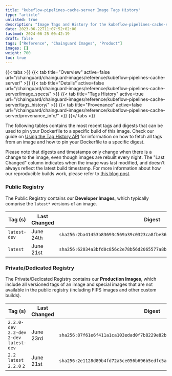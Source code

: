 ```yaml
---
title: "kubeflow-pipelines-cache-server Image Tags History"
type: "article"
unlisted: true
description: "Image Tags and History for the kubeflow-pipelines-cache-server Chainguard Image"
date: 2023-06-22T11:07:52+02:00
lastmod: 2024-06-25 00:42:19
draft: false
tags: ["Reference", "Chainguard Images", "Product"]
images: []
weight: 700
toc: true
---
```


{{< tabs >}}
{{< tab title="Overview" active=false url="/chainguard/chainguard-images/reference/kubeflow-pipelines-cache-server/" >}}
{{< tab title="Details" active=false url="/chainguard/chainguard-images/reference/kubeflow-pipelines-cache-server/image_specs/" >}}
{{< tab title="Tags History" active=true url="/chainguard/chainguard-images/reference/kubeflow-pipelines-cache-server/tags_history/" >}}
{{< tab title="Provenance" active=false url="/chainguard/chainguard-images/reference/kubeflow-pipelines-cache-server/provenance_info/" >}}
{{</ tabs >}}

The following tables contains the most recent tags and digests that can be used to pin your Dockerfile to a specific build of this image. Check our guide on [Using the Tag History API](/chainguard/chainguard-images/using-the-tag-history-api/) for information on how to fetch all tags from an image and how to pin your Dockerfile to a specific digest.

Please note that digests and timestamps only change when there is a change to the image, even though images are rebuilt every night. The "Last Changed" column indicates when the image was last modified, and doesn't always reflect the latest build timestamp. For more information about how our reproducible builds work, please refer to [this blog post](https://www.chainguard.dev/unchained/reproducing-chainguards-reproducible-image-builds).

### Public Registry
The Public Registry contains our **Developer Images**, which typically comprise the `latest*` versions of an image.

| Tag (s)       | Last Changed | Digest                                                                    |
|---------------|--------------|---------------------------------------------------------------------------|
|  `latest-dev` | June 24th    | `sha256:2ba41453b83693c569a39c0323ca8fbe369485e145d09ddfbaf2295bb52be56a` |
|  `latest`     | June 21st    | `sha256:62034a3bfd0c856c2e78b56d2065577a8b77647a4818e03cc14cf7e90e70668f` |


### Private/Dedicated Registry
The Private/Dedicated Registry contains our **Production Images**, which include all versioned tags of an image and special images that are not available in the public registry (including FIPS images and other custom builds).

| Tag (s)                                     | Last Changed | Digest                                                                    |
|---------------------------------------------|--------------|---------------------------------------------------------------------------|
|  `2.2.0-dev` `2.2-dev` `2-dev` `latest-dev` | June 23rd    | `sha256:87f61e6f411a1ca103edad0f7b8229e82b59d011233ec5a49a18b420ef9acefc` |
|  `2.2` `latest` `2.2.0` `2`                 | June 21st    | `sha256:2e1128d89b4fd72a5ce056b696b5edfc5a04265fee276e3e04f86bbff8896894` |

